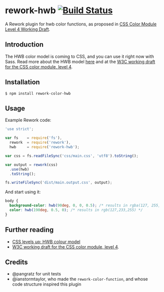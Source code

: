# rework-hwb [![Build Status](https://travis-ci.org/reworkcss/rework-hwb.png)](https://travis-ci.org/reworkcss/rework-hwb)


A Rework plugin for hwb color functions, as proposed in [CSS Color Module Level 4 Working Draft](http://dev.w3.org/csswg/css-color/#the-hwb-notation).

## Introduction

The HWB color model is coming to CSS, and you can use it right now with Sass. Read more about the HWB model [here](http://fettblog.eu/hwb-colors/) and at the [W3C working draft for the CSS color module, level 4](http://dev.w3.org/csswg/css-color/#the-hwb-notation).


## Installation

```shell
$ npm install rework-color-hwb
```

## Usage

Example Rework code:

```js
'use strict';

var fs    = require('fs'),
  rework  = require('rework'),
  hwb     = require('rework-hwb');

var css = fs.readFileSync('css/main.css', 'utf8').toString();

var output = rework(css)
  .use(hwb)
  .toString();

fs.writeFileSync('dist/main.output.css', output);
```

And start using it:

```css
body {
  background-color: hwb(90deg, 0, 0, 0.5); /* results in rgba(127, 255, 0, 0.5) */
  color: hwb(190deg, 0.5, 0); /* results in rgb(127,233,255) */
}
```

## Further reading

* [CSS levels up: HWB colour model](http://fettblog.eu/hwb-colors/)
* [W3C working draft for the CSS color module, level 4](http://dev.w3.org/csswg/css-color/#the-hwb-notation).


## Credits

* @pangratz for unit tests
* @ianstormtaylor, who made the `rework-color-function`, and whose code structure inspired this plugin
